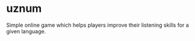 # uznum
Simple online game which helps players improve their listening skills for a given language.
